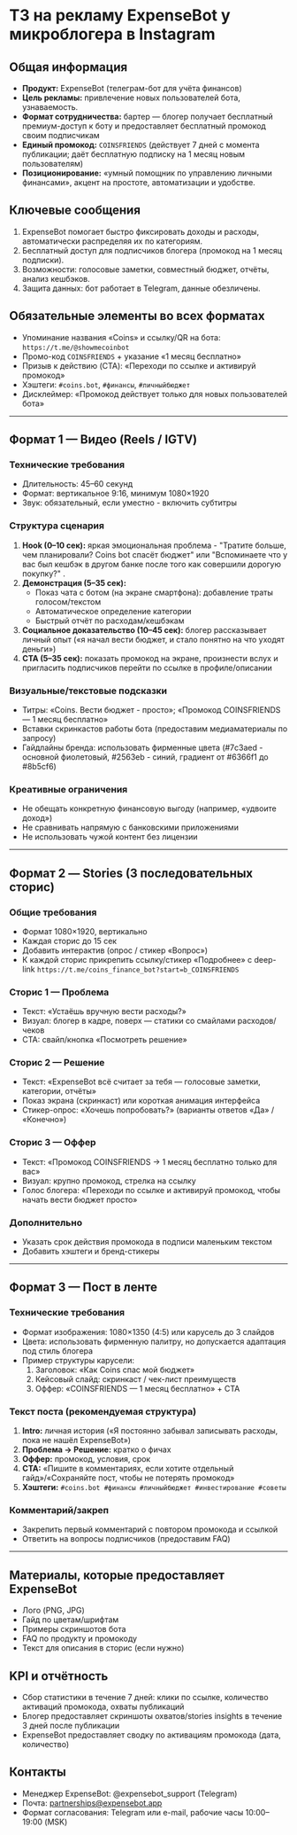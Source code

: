 # ТЗ на рекламу ExpenseBot у микроблогера в Instagram

## Общая информация
- **Продукт:** ExpenseBot (телеграм-бот для учёта финансов)
- **Цель рекламы:** привлечение новых пользователей бота, узнаваемость.
- **Формат сотрудничества:** бартер — блогер получает бесплатный премиум-доступ к боту и предоставляет бесплатный промокод своим подписчикам
- **Единый промокод:** `COINSFRIENDS` (действует 7 дней с момента публикации; даёт бесплатную подписку на 1 месяц новым пользователям)
- **Позиционирование:** «умный помощник по управлению личными финансами», акцент на простоте, автоматизации и удобстве.


## Ключевые сообщения
1. ExpenseBot помогает быстро фиксировать доходы и расходы, автоматически распределяя их по категориям.
2. Бесплатный доступ для подписчиков блогера (промокод на 1 месяц подписки).
3. Возможности: голосовые заметки, совместный бюджет, отчёты, анализ кешбэков.
4. Защита данных: бот работает в Telegram, данные обезличены.

## Обязательные элементы во всех форматах
- Упоминание названия «Coins» и ссылку/QR на бота: `https://t.me/@showmecoinbot`
- Промо-код `COINSFRIENDS` + указание «1 месяц бесплатно»
- Призыв к действию (CTA): «Переходи по ссылке и активируй промокод»
- Хэштеги: `#coins.bot`, `#финансы`, `#личныйбюджет`
- Дисклеймер: «Промокод действует только для новых пользователей бота»

---

## Формат 1 — Видео (Reels / IGTV)
### Технические требования
- Длительность: 45–60 секунд
- Формат: вертикальное 9:16, минимум 1080×1920
- Звук: обязательный, если уместно - включить субтитры

### Структура сценария
1. **Hook (0–10 сек):** яркая эмоциональная проблема - "Тратите больше, чем планировали? Coins bot спасёт бюджет" или "Вспоминаете что у вас был кешбэк в другом банке после того как совершили дорогую покупку?" .
2. **Демонстрация (5–35 сек):**
   - Показ чата с ботом (на экране смартфона): добавление траты голосом/текстом
   - Автоматическое определение категории
   - Быстрый отчёт по расходам/кешбэкам
3. **Социальное доказательство (10–45 сек):** блогер рассказывает личный опыт («я начал вести бюджет, и стало понятно на что уходят деньги»)
4. **CTA (5–35 сек):** показать промокод на экране, произнести вслух и пригласить подписчиков перейти по ссылке в профиле/описании

### Визуальные/текстовые подсказки
- Титры: «Coins. Вести бюджет - просто»; «Промокод COINSFRIENDS — 1 месяц бесплатно»
- Вставки скринкастов работы бота (предоставим медиаматериалы по запросу)
- Гайдлайны бренда: использовать фирменные цвета (#7c3aed - основной фиолетовый, #2563eb - синий, градиент от #6366f1 до #8b5cf6)

### Креативные ограничения
- Не обещать конкретную финансовую выгоду (например, «удвоите доход»)
- Не сравнивать напрямую с банковскими приложениями
- Не использовать чужой контент без лицензии

---

## Формат 2 — Stories (3 последовательных сторис)
### Общие требования
- Формат 1080×1920, вертикально
- Каждая сторис до 15 сек
- Добавить интерактив (опрос / стикер «Вопрос»)
- К каждой сторис прикрепить ссылку/стикер «Подробнее» с deep-link `https://t.me/coins_finance_bot?start=b_COINSFRIENDS`

### Сторис 1 — Проблема
- Текст: «Устаёшь вручную вести расходы?»
- Визуал: блогер в кадре, поверх — статики со смайлами расходов/чеков
- CTA: свайп/кнопка «Посмотреть решение»

### Сторис 2 — Решение
- Текст: «ExpenseBot всё считает за тебя — голосовые заметки, категории, отчёты»
- Показ экрана (скринкаст) или короткая анимация интерфейса
- Стикер-опрос: «Хочешь попробовать?» (варианты ответов «Да» / «Конечно»)

### Сторис 3 — Оффер
- Текст: «Промокод COINSFRIENDS → 1 месяц бесплатно только для вас»
- Визуал: крупно промокод, стрелка на ссылку
- Голос блогера: «Переходи по ссылке и активируй промокод, чтобы начать вести бюджет просто»

### Дополнительно
- Указать срок действия промокода в подписи маленьким текстом
- Добавить хэштеги и бренд-стикеры

---

## Формат 3 — Пост в ленте
### Технические требования
- Формат изображения: 1080×1350 (4:5) или карусель до 3 слайдов
- Цвета: использовать фирменную палитру, но допускается адаптация под стиль блогера
- Пример структуры карусели:
  1. Заголовок: «Как Coins спас мой бюджет»
  2. Кейсовый слайд: скринкаст / чек-лист преимуществ
  3. Оффер: «COINSFRIENDS — 1 месяц бесплатно» + CTA

### Текст поста (рекомендуемая структура)
1. **Intro:** личная история («Я постоянно забывал записывать расходы, пока не нашёл ExpenseBot»)
2. **Проблема → Решение:** кратко о фичах
3. **Оффер:** промокод, условия, срок
4. **CTA:** «Пишите в комментариях, если хотите отдельный гайд»/«Сохраняйте пост, чтобы не потерять промокод»
5. **Хэштеги:** `#coins.bot #финансы #личныйбюджет #инвестирование #советы`

### Комментарий/закреп
- Закрепить первый комментарий с повтором промокода и ссылкой
- Ответить на вопросы подписчиков (предоставим FAQ)

---

## Материалы, которые предоставляет ExpenseBot
- Лого (PNG, JPG)
- Гайд по цветам/шрифтам
- Примеры скриншотов бота
- FAQ по продукту и промокоду
- Текст для описания в сторис (если нужно)

## KPI и отчётность
- Сбор статистики в течение 7 дней: клики по ссылке, количество активаций промокода, охваты публикаций
- Блогер предоставляет скриншоты охватов/stories insights в течение 3 дней после публикации
- ExpenseBot предоставляет сводку по активациям промокода (дата, количество)

## Контакты
- Менеджер ExpenseBot: @expensebot_support (Telegram)
- Почта: partnerships@expensebot.app
- Формат согласования: Telegram или e-mail, рабочие часы 10:00–19:00 (MSK)

